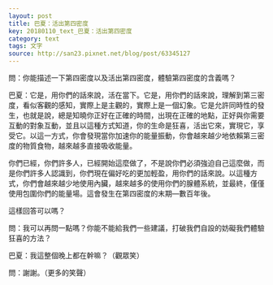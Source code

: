 ```yaml
---
layout: post
title: 巴夏：活出第四密度
key: 20180110_text_巴夏：活出第四密度
category: text
tags: 文字
source: http://san23.pixnet.net/blog/post/63345127
---
```



問：你能描述一下第四密度以及活出第四密度，體驗第四密度的含義嗎？

巴夏：它是，用你們的話來說，活在當下。它是，用你們的話來說，理解到第三密度，看似客觀的感知，實際上是主觀的，實際上是一個幻象。它是允許同時性的發生，也就是說，總是知曉你正好在正確的時間，出現在正確的地點，正好與你需要互動的對象互動，並且以這種方式知道，你的生命是狂喜，活出它來，實現它，享受它。以這一方式，你會發現當你加速你的能量振動，你會越來越少地依賴第三密度的物質食物，越來越多直接吸收能量。

你們已經，你們許多人，已經開始這麼做了，不是說你們必須強迫自己這麼做，而是你們許多人認識到，你們現在偏好吃的更加輕盈，用你們的話來說。以這種方式，你們會越來越少地使用內臟，越來越多的使用你們的腺體系統，並最終，僅僅使用包圍你們的能量場。這會發生在第四密度的末期—數百年後。

這樣回答可以嗎？

問：我可以再問一點嗎？你能不能給我們一些建議，打破我們自設的妨礙我們體驗狂喜的方法？

巴夏：我這整個晚上都在幹嘛？（觀眾笑）

問：謝謝。（更多的笑聲）

